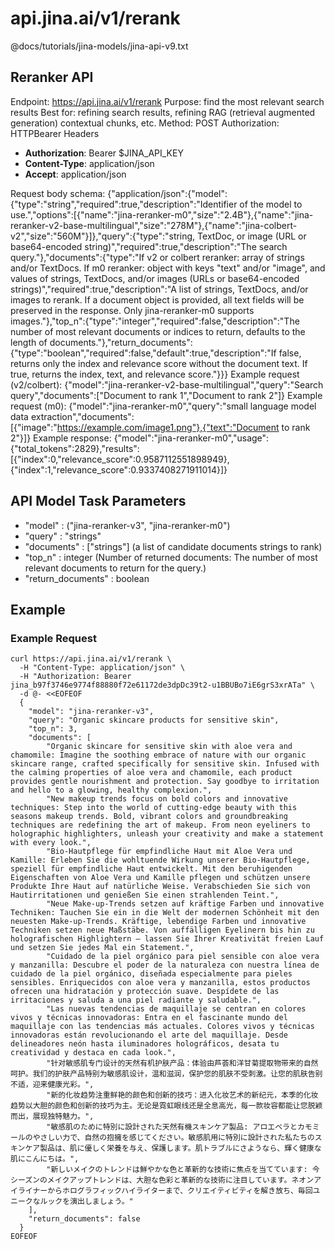 # api.jina.ai/v1/rerank

@docs/tutorials/jina-models/jina-api-v9.txt

## Reranker API

Endpoint: <https://api.jina.ai/v1/rerank>
Purpose: find the most relevant search results
Best for: refining search results, refining RAG (retrieval augmented generation) contextual chunks, etc.
Method: POST
Authorization: HTTPBearer
Headers

- **Authorization**: Bearer $JINA_API_KEY
- **Content-Type**: application/json
- **Accept**: application/json

Request body schema: {"application/json":{"model":{"type":"string","required":true,"description":"Identifier of the model to use.","options":[{"name":"jina-reranker-m0","size":"2.4B"},{"name":"jina-reranker-v2-base-multilingual","size":"278M"},{"name":"jina-colbert-v2","size":"560M"}]},"query":{"type":"string, TextDoc, or image (URL or base64-encoded string)","required":true,"description":"The search query."},"documents":{"type":"If v2 or colbert reranker: array of strings and/or TextDocs. If m0 reranker: object with keys "text" and/or "image", and values of strings, TextDocs, and/or images (URLs or base64-encoded strings)","required":true,"description":"A list of strings, TextDocs, and/or images to rerank. If a document object is provided, all text fields will be preserved in the response. Only jina-reranker-m0 supports images."},"top_n":{"type":"integer","required":false,"description":"The number of most relevant documents or indices to return, defaults to the length of documents."},"return_documents":{"type":"boolean","required":false,"default":true,"description":"If false, returns only the index and relevance score without the document text. If true, returns the index, text, and relevance score."}}}
Example request (v2/colbert): {"model":"jina-reranker-v2-base-multilingual","query":"Search query","documents":["Document to rank 1","Document to rank 2"]}
Example request (m0): {"model":"jina-reranker-m0","query":"small language model data extraction","documents":[{"image":"https://example.com/image1.png"},{"text":"Document to rank 2"}]}
Example response: {"model":"jina-reranker-m0","usage":{"total_tokens":2829},"results":[{"index":0,"relevance_score":0.9587112551898949},{"index":1,"relevance_score":0.9337408271911014}]}

## API Model Task Parameters

- "model" : ("jina-reranker-v3", "jina-reranker-m0")
- "query" : "strings"
- "documents" : ["strings"] (a list of candidate documents strings to rank)
- "top_n" : integer (Number of returned documents: The number of most relevant documents to return for the query.)
- "return_documents" : boolean

## Example

### Example Request

```shell
curl https://api.jina.ai/v1/rerank \
  -H "Content-Type: application/json" \
  -H "Authorization: Bearer jina_b97f3746e9774f88880f72e61172de3dpDc39t2-u1BBUBo7iE6grS3xrATa" \
  -d @- <<EOFEOF
  {
    "model": "jina-reranker-v3",
    "query": "Organic skincare products for sensitive skin",
    "top_n": 3,
    "documents": [
        "Organic skincare for sensitive skin with aloe vera and chamomile: Imagine the soothing embrace of nature with our organic skincare range, crafted specifically for sensitive skin. Infused with the calming properties of aloe vera and chamomile, each product provides gentle nourishment and protection. Say goodbye to irritation and hello to a glowing, healthy complexion.",
        "New makeup trends focus on bold colors and innovative techniques: Step into the world of cutting-edge beauty with this seasons makeup trends. Bold, vibrant colors and groundbreaking techniques are redefining the art of makeup. From neon eyeliners to holographic highlighters, unleash your creativity and make a statement with every look.",
        "Bio-Hautpflege für empfindliche Haut mit Aloe Vera und Kamille: Erleben Sie die wohltuende Wirkung unserer Bio-Hautpflege, speziell für empfindliche Haut entwickelt. Mit den beruhigenden Eigenschaften von Aloe Vera und Kamille pflegen und schützen unsere Produkte Ihre Haut auf natürliche Weise. Verabschieden Sie sich von Hautirritationen und genießen Sie einen strahlenden Teint.",
        "Neue Make-up-Trends setzen auf kräftige Farben und innovative Techniken: Tauchen Sie ein in die Welt der modernen Schönheit mit den neuesten Make-up-Trends. Kräftige, lebendige Farben und innovative Techniken setzen neue Maßstäbe. Von auffälligen Eyelinern bis hin zu holografischen Highlightern – lassen Sie Ihrer Kreativität freien Lauf und setzen Sie jedes Mal ein Statement.",
        "Cuidado de la piel orgánico para piel sensible con aloe vera y manzanilla: Descubre el poder de la naturaleza con nuestra línea de cuidado de la piel orgánico, diseñada especialmente para pieles sensibles. Enriquecidos con aloe vera y manzanilla, estos productos ofrecen una hidratación y protección suave. Despídete de las irritaciones y saluda a una piel radiante y saludable.",
        "Las nuevas tendencias de maquillaje se centran en colores vivos y técnicas innovadoras: Entra en el fascinante mundo del maquillaje con las tendencias más actuales. Colores vivos y técnicas innovadoras están revolucionando el arte del maquillaje. Desde delineadores neón hasta iluminadores holográficos, desata tu creatividad y destaca en cada look.",
        "针对敏感肌专门设计的天然有机护肤产品：体验由芦荟和洋甘菊提取物带来的自然呵护。我们的护肤产品特别为敏感肌设计，温和滋润，保护您的肌肤不受刺激。让您的肌肤告别不适，迎来健康光彩。",
        "新的化妆趋势注重鲜艳的颜色和创新的技巧：进入化妆艺术的新纪元，本季的化妆趋势以大胆的颜色和创新的技巧为主。无论是霓虹眼线还是全息高光，每一款妆容都能让您脱颖而出，展现独特魅力。",
        "敏感肌のために特別に設計された天然有機スキンケア製品: アロエベラとカモミールのやさしい力で、自然の抱擁を感じてください。敏感肌用に特別に設計された私たちのスキンケア製品は、肌に優しく栄養を与え、保護します。肌トラブルにさようなら、輝く健康な肌にこんにちは。",
        "新しいメイクのトレンドは鮮やかな色と革新的な技術に焦点を当てています: 今シーズンのメイクアップトレンドは、大胆な色彩と革新的な技術に注目しています。ネオンアイライナーからホログラフィックハイライターまで、クリエイティビティを解き放ち、毎回ユニークなルックを演出しましょう。"
    ],
    "return_documents": false
  }
EOFEOF
```
